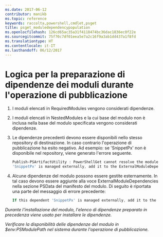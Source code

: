 ```yaml
---
ms.date: 2017-06-12
contributor: manikb
ms.topic: reference
keywords: raccolta,powershell,cmdlet,psget
title: psget_moduledependencypopulation
ms.openlocfilehash: 126cd65ac35a31f4118474bc36dac1836ec0f22e
ms.sourcegitcommit: 75f70c7df01eea5e7a2c16f9a3ab1dd437a1f8fd
ms.translationtype: HT
ms.contentlocale: it-IT
ms.lasthandoff: 06/12/2017
---
```

<a id="logic-for-preparing-the-module-dependencies-during-publish-operation" class="xliff"></a>
# Logica per la preparazione di dipendenze dei moduli durante l'operazione di pubblicazione
1.  I moduli elencati in RequiredModules vengono considerati dipendenze.
2.  I moduli elencati in NestedModules e la cui base del modulo non è inclusa nella base del modulo specificata vengono considerati dipendenze.

3.  Le dipendenze precedenti devono essere disponibili nello stesso repository di destinazione. In caso contrario l'operazione di pubblicazione ha esito negativo.
    Ad esempio: se 'SnippetPx' non è disponibile nel repository, viene generato l'errore seguente.
    ```powershell
    Publish-PSArtifactUtility : PowerShellGet cannot resolve the module dependency 'SnippetPx' of the module 'TypePx' on the repository 'LocalRepo'. Verify that the dependent module 'SnippetPx' is available in the repository 'LocalRepo'. If this dependent
    'SnippetPx' is managed externally, add it to the ExternalModuleDependencies entry in the PSData section of the module manifest.
    ```
4.  Alcune dipendenze del modulo possono essere gestite esternamente. In tal caso devono essere aggiunte alla voce ExternalModuleDependencies nella sezione PSData del manifesto del modulo.
    Di seguito è riportata una parte del messaggio di errore precedente:
    ```powershell
    If this dependent 'SnippetPx' is managed externally, add it to the ExternalModuleDependencies entry in the PSData section of the module manifest.
    ```

*Durante l'installazione del modulo, l'elenco di dipendenze preparato in precedenza viene usato per installare le dipendenze.*

*Verificare la disponibilità delle dipendenze del modulo in $env:PSModulePath nel sistema durante l'operazione di pubblicazione.*

